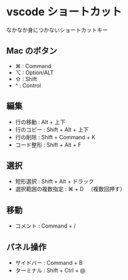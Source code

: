 # vscode ショートカット

なかなか身につかないショートカットキー

## Mac のボタン

- ⌘ : Command
- ⌥ : Option/ALT
- ⇧ : Shift
- ^ : Control

## 編集

- 行の移動 : Alt + 上下
- 行のコピー : Shift + Alt + 上下
- 行の削除 : Shift + Command + K
- コード整形 : Shift + Alt + F

## 選択

- 短形選択 : Shift + Alt + ドラック
- 選択範囲の複数指定 : ⌘ + D 　（複数回押す）

## 移動

- コメント : Command + /

## パネル操作

- サイドバー : Command + B
- ターミナル : Shift + Ctrl + @
